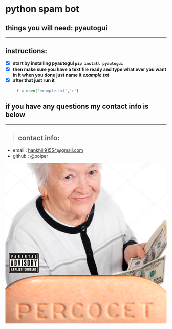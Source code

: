 # **python spam bot**
## **things you will need: pyautogui**
---
## **instructions:**
- [x] **start by installing pyautogui `pip install pyautogui`**
- [x] **then make sure you have a text file ready and type what ever you want in it when you done just name it** ***example.txt***
- [x] **after that just run it**

```python
     f = open('example.txt','r')
```
## **if you have any questions my contact info is below**
---

> ## **contact info:**

- email :
hankhill91554@gmail.com
- github :
@poiper


![pog](perc.png)